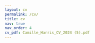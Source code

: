 ```yaml
---
layout: cv
permalink: /cv/
title: cv
nav: true
nav_order: 4
cv_pdf: Camille_Harris_CV_2024 (5).pdf
---
```

